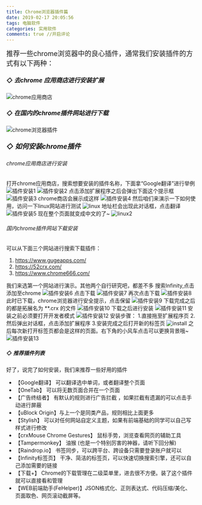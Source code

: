 ```yaml
---
title: Chrome浏览器插件篇
date: 2019-02-17 20:05:56
tags: 电脑软件
categories: 实用软件
comments: true //开启评论
---
```


<font size="4">推荐一些chrome浏览器中的良心插件，通常我们安装插件的方式有以下两种：</font>
##### <font size="3">◇ 去chrome 应用商店进行安装扩展</font>
![chrome应用商店](/chrome应用商店.png)
##### <font size="3">◇ 在国内的chrome插件网站进行下载</font>
![chrome浏览器插件](/chrome浏览器插件.png)
##### <font size="4">◇ 如何安装chrome插件</font>
###### chrome应用商店进行安装
打开chrome应用商店，搜索想要安装的插件名称，下面拿“Google翻译”进行举例
![插件安装1](/插件安装1.png)
![插件安装2](/插件安装2.png)
点击添加扩展程序之后会弹出下面这个提示框
![插件安装3](/插件安装3.png)
chrome商店会展示成这样
![插件安装4](/插件安装4.png)
然后咱们来演示一下如何使用，访问一下linux网站进行测试
![linux](/linux.png)
地址栏会出现此对话框，点击翻译
![插件安装5](/插件安装5.png)
现在整个页面就变成中文的了~
![linux2](/linux2.png)
###### 国内chrome插件网站下载安装
可以从下面三个网站进行搜索下载插件：
1. https://www.gugeapps.com/
2. https://52crx.com/
3. https://www.chrome666.com/

我们来选第一个网站进行演示。其他两个自行研究吧，都差不多
搜索Infinity,点击添加至chrome
![插件安装6](/插件安装6.png)
点击下载
![插件安装7](/插件安装7.png)
再次点击下载
![插件安装8](/插件安装8.png)
此时已下载，chrome浏览器进行安全提示，点击保留
![插件安装9](/插件安装9.png)
下载完成之后的都是拓展名为 **.crx 的文件
![插件安装10](/插件安装10.png)
下载之后进行安装
![插件安装11](/插件安装11.png)
安装之前必须要打开开发者模式
![插件安装12](/插件安装12.png)
安装步骤：
1.直接拖至扩展程序页
2.然后弹出对话框，点击添加扩展程序
3.安装完成之后打开新的标签页
![install](/install.gif)
之后每次新打开标签页都会是这样的页面。右下角的小风车点击可以更换背景哦~
![插件安装13](/插件安装13.webp)

##### ◇ 推荐插件列表
好了，说完了如何安装，我们来推荐一些好用的插件
 - 【Google翻译】 可以翻译选中单词，或者翻译整个页面
 - 【OneTab】 可以将无数页面合并在一个页面
 - 【广告终结者】 有默认的规则进行广告拦截 ，如果拦截有遗漏的可以点击手动进行屏蔽
 - 【uBlock Origin】与上一个是同类产品，规则相比上面更多
 - 【Stylish】 可以对任何网站自定义主题，如果有前端基础的同学可以自己写样式进行修改
 - 【crxMouse Chrome Gestures】 鼠标手势，浏览查看网页的辅助工具
 - 【Tampermonkey】 油猴 (也是一个特别厉害的神器，请听下回分解)
 - 【Raindrop.io】 书签同步，可以跨平台、跨设备只需要登录账户就可以
 - 【Infinity标签页】 干净、简洁的标签页，可以快速切换搜索引擎，还可以自己添加需要的链接
 - 【下载+】 Chrome的下载管理在二级菜单里，进去很不方便。装了这个插件就可以直接看和管理
 - 【WEB前端助手(FeHelper)】JSON格式化、正则表达式、代码压缩/美化、页面取色、网页滚动截屏等。

